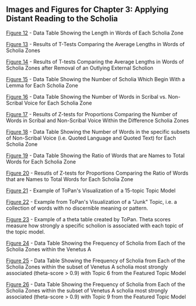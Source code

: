 ## Images and Figures for Chapter 3: Applying Distant Reading to the Scholia ##

[Figure 12](https://github.com/cjschu17/Thesis2016-2017/blob/master/Appendix/Chapters3%264/Images/Chapter3/Fig12.png) - Data Table Showing the Length in Words of Each Scholia Zone

[Figure 13](https://github.com/cjschu17/Thesis2016-2017/blob/master/Appendix/Chapters3%264/Images/Chapter3/Fig13.png) - Results of T-Tests Comparing the Average Lengths in Words of Scholia Zones

[Figure 14](https://github.com/cjschu17/Thesis2016-2017/blob/master/Appendix/Chapters3%264/Images/Chapter3/Fig14.png) - Results of T-tests Comparing the Average Lengths in Words of Scholia Zones after Removal of an Outlying External Scholion

[Figure 15](https://github.com/cjschu17/Thesis2016-2017/blob/master/Appendix/Chapters3%264/Images/Chapter3/Fig15.png) - Data Table Showing the Number of Scholia Which Begin With a Lemma for Each Scholia Zone

[Figure 16](https://github.com/cjschu17/Thesis2016-2017/blob/master/Appendix/Chapters3%264/Images/Chapter3/Fig16.png) - Data Table Showing the Number of Words in Scribal vs. Non-Scribal Voice for Each Scholia Zone

[Figure 17](https://github.com/cjschu17/Thesis2016-2017/blob/master/Appendix/Chapters3%264/Images/Chapter3/Fig17.png) - Results of Z-tests for Proportions Comparing the Number of Words in Scribal and Non-Scribal Voice Within the Difference Scholia Zones

[Figure 18](https://github.com/cjschu17/Thesis2016-2017/blob/master/Appendix/Chapters3%264/Images/Chapter3/Fig18.png) - Data Table Showing the Number of Words in the specific subsets of Non-Scribal Voice (i.e. Quoted Language and Quoted Text) for Each Scholia Zone

[Figure 19](https://github.com/cjschu17/Thesis2016-2017/blob/master/Appendix/Chapters3%264/Images/Chapter3/Fig19.png) - Data Table Showing the Ratio of Words that are Names to Total Words for Each Scholia Zone

[Figure 20](https://github.com/cjschu17/Thesis2016-2017/blob/master/Appendix/Chapters3%264/Images/Chapter3/Fig20.png) - Resutls of Z-tests for Proportions Comparing the Ratio of Words that are Names to Total Words for Each Scholia Zone

[Figure 21](https://github.com/cjschu17/Thesis2016-2017/blob/master/Appendix/Chapters3%264/Images/Chapter3/Fig21.png) - Example of ToPan's Visualization of a 15-topic Topic Model

[Figure 22](https://github.com/cjschu17/Thesis2016-2017/blob/master/Appendix/Chapters3%264/Images/Chapter3/Fig22.png) - Example from ToPan's Visualization of a "Junk" Topic, i.e. a collection of words with no discernible meaning or pattern.

[Figure 23](https://github.com/cjschu17/Thesis2016-2017/blob/master/Appendix/Chapters3%264/Images/Chapter3/Fig23.png) - Example of a theta table created by ToPan. Theta scores measure how strongly a specific scholion is associated with each topic of the topic model.

[Figure 24](https://github.com/cjschu17/Thesis2016-2017/blob/master/Appendix/Chapters3%264/Images/Chapter3/Fig24.png) - Data Table Showing the Frequency of Scholia from Each of the Scholia Zones within the Venetus A

[Figure 25](https://github.com/cjschu17/Thesis2016-2017/blob/master/Appendix/Chapters3%264/Images/Chapter3/Fig25.png) - Data Table Showing the Frequency of Scholia from Each of the Scholia Zones within the subset of Venetus A scholia most strongly associated (theta-score > 0.9) with Topic 6 from the Featured Topic Model

[Figure 26](https://github.com/cjschu17/Thesis2016-2017/blob/master/Appendix/Chapters3%264/Images/Chapter3/Fig26.png) - Data Table Showing the Frequency of Scholia from Each of the Scholia Zones within the subset of Venetus A scholia most strongly associated (theta-score > 0.9) with Topic 9 from the Featured Topic Model
